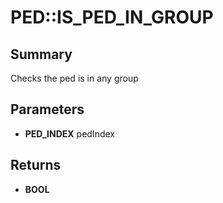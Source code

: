 # PED::IS_PED_IN_GROUP

## Summary
Checks the ped is in any group

## Parameters
* **PED_INDEX** pedIndex

## Returns
* **BOOL**